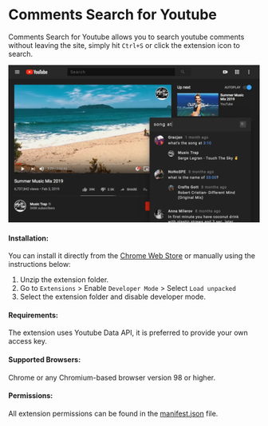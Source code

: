 # Comments Search for Youtube

Comments Search for Youtube allows you to search youtube comments without leaving the site, simply hit `Ctrl+S` or click the extension icon to search.

![Comments Search for Youtube Extension Screenshot](/assets/screenshot.webp)

#### Installation:
You can install it directly from the [Chrome Web Store][cws] or manually using the instructions below:
1. Unzip the extension folder.
2. Go to `Extensions` > Enable `Developer Mode` > Select `Load unpacked`
3. Select the extension folder and disable developer mode.

#### Requirements:
The extension uses Youtube Data API, it is preferred to provide your own access key.

#### Supported Browsers:
Chrome or any Chromium-based browser version 98 or higher.

#### Permissions:
All extension permissions can be found in the [manifest.json](manifest.json) file.

[cws]: https://chrome.google.com/webstore/detail/comments-search-for-youtu/fbbhnhgdgjbfnkoiiedglmlnmleefjga